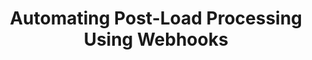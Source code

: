 ---
# -------------------------- #
#          PAGE INFO         #
# -------------------------- #

title: Automating Post-Load Processing Using Webhooks
permalink: /account-security/notifications/post-load-notifications
redirect_from: /account-security/post-load-notifications
keywords: loading notifications, load notification, post-load, webhook, notify load
summary: "Automate your post-load processing functions using the Post-load webhooks notification feature. With Post-load notifications, you can configure a webhook to fire each time Stitch loads data into your destination."

key: "post-load-notifications"

layout: general
toc: true

type: "notifications"
weight: 4

enterprise: true
enterprise-cta:
  feature: "Post-load notifications "
  title: "{{ site.data.strings.enterprise.title.are-an | prepend: page.enterprise-cta.feature }}"
  copy: "{{ site.data.strings.enterprise.copy.are-an | prepend: page.enterprise-cta.feature | flatify }}"


# -------------------------- #
#       Introduction         #
# -------------------------- #

intro: |
  {% include misc/data-files.html %}

  In the **{{ app.page-names.notification-tab }}** tab of the **{{ app.page-names.account-settings }}** page, you can configure webhooks to fire each time data is loaded into your existing destination. Using Stitch's post-load hooks feature, you can automate your post-load processing functions.

  In this guide, we'll cover:

  {% for section in page.sections %}
  - [{{ section.summary }}](#{{ section.anchor }})
  {% endfor %}

# -------------------------- #
#           Content          #
# -------------------------- #

sections:
  - title: "Uses for post-load hooks"
    anchor: "post-load-hook-uses"
    summary: "Some uses for post-load hooks"
    content: |
      Using post-load hooks, you can trigger:

      - Downstream processing in SQL
      - An [Amazon Web Services Lambda](https://aws.amazon.com/lambda/){:target="new"}
      - [Talend Cloud](https://help.talend.com/reader/6SB6Qfc014RWM4mEltupHA/5SzrIShpW6sCuQXlekpBNQ){:target="new"} workflows
      - Any other system that can be controlled with an HTTP request

      For technical details about post-load hooks, refer to the [Post-load webhooks reference]({{ link.webhooks.post-load | prepend: site.baseurl }}).

  - title: "Access to post-load hooks"
    anchor: "post-load-hooks-access"
    summary: "How to access post-load hooks"
    content: |
      {% capture post-load-setup %}
      In order to use post-load hooks, you must already have a destination set up in your Stitch account.
      {% endcapture %}

      {% include important.html content=post-load-setup %}

      The post-load hook feature is available during the Free Trial or on an Enterprise plan. Contact [Stitch Sales]({{ site.sales }}){:target="new"} for more info about Enterprise plans.

    subsections:
      - title: "Plan downgrades"
        anchor: "plan-downgrades"
        content: |
          If you decide to downgrade to a plan without post-load hook access, the feature will be disabled and notifications will no longer be sent to the webhook URLs in the post-load hook list.

          If you upgrade from a plan without post-load hook access to a plan that includes it, and you previously added post-load webhook URLs in your account, you will need to [re-enable them](#disable-reenable-webhook-urls) to allow Stitch to send webhooks to the webhook URLs again.

  - title: "Post-load hook basics"
    anchor: "post-load-hook-basics"
    summary: "Some post-load hook basics"
    content: |
      {% for subsection in section.subsections %}
      - [{{ subsection.title }}](#{{ subsection.anchor }})
      {% endfor %}
    subsections:
      - title: "How many post-load hooks can I have?"
        anchor: "how-many-post-load-hooks"
        content: |
          An account's post-load hook list may have a maximum of 10 webhook URLs.

      - title: "How are webhooks sent?"
        anchor: "how-are-webhooks-sent"
        content: |
          Post-load webhooks are sent on a per-integration, per-table basis.

          For example: You're tracking two tables (`orders` and `customers`) in a Shopify integration. Stitch will send two post-load webhooks for the Shopify integration - one for the `orders` table, and one for `customers`.

      - title: "When are webhooks sent?"
        anchor: "when-are-hooks-sent"
        content: |
          A post-load hook will be sent each time data for a tracked table is successfully loaded or rejected.

          **Note**: In the event that Stitch is unable to deliver the webhook to the URL(s) in the Post-load hook list, an [email notification]({{ link.account.notification-settings | prepend: site.baseurl | append: "#undeliverable-post-load" }}) will be sent.

      - title: "What services can I use with post-load hooks?"
        anchor: "what-services-post-load-hooks"
        content: |
          To be compatible with Stitch post-load hooks, the service must provide a properly formatted HTTPS webhook URL.

  - title: "Manage post-load hooks"
    anchor: "manage-post-load-hooks"
    summary: "How to add, disable, and delete post-load hooks in your account"
    content: |
      Any team member in a Stitch account that has access to the post-load webhook feature can create, delete, disable, or re-enable a post-load webhook URL.

      You can manage post-load webhooks in two ways:

      1. **In the Stitch app**:
         {% for subsection in section.subsections %}
         - [{{ subsection.title | remove: " in the Stitch app" }}](#{{ subsection.anchor }})
         {% endfor %}
      2. [**Via the Connect API**]({{ link.connect.api | prepend: site.baseurl | append: "#notifications--section" }}), if your Stitch plan includes API access.
      
    subsections:
      - title: "Add a post-load webhook URL in the Stitch app"
        anchor: "add-post-load-hook"
        content: |
          {% include note.html type="single-line" content="**Note**: An account's post-load hook list may have a maximum of 10 webhook URLs." %}

          To add a post-load webhook URL:

          1. Click the {{ app.menu-paths.account-settings }}.
          2. Click the **{{ app.page-names.notification-tab }}** tab.
          3. Click the **Add Webhook** button in the **Post-load hooks** section.
          3. In the field that displays, paste the webhook URL.

             **Note**: [The webhook URL must use HTTPS](#what-services-post-load-hooks), otherwise you'll receive an `Invalid URI` error and be unable to save the webhook.
          4. Click the **Save Webhook** button.

      - title: "Delete a post-load webhook URL in the Stitch app"
        anchor: "delete-post-load-hook"
        summary: "How to delete a post-load hook"
        content: |
          To delete a post-load webhook URL:

          1. Click the {{ app.menu-paths.account-settings }}.
          2. Click the **{{ app.page-names.notification-tab }}** tab.
          3. Scroll to the **Post-load hooks** section.
          4. Click the icon next to the **Status** column.
          5. Click **Delete this webhook**.
          6. You'll be prompted to confirm the deletion. Click **Delete** to continue and delete the webhook URL.

      - title: "Disable or re-enable post-load webhook URLs in the Stitch app"
        anchor: "disable-reenable-webhook-urls"
        summary: "How to disable or re-enable a post-load webhook URL"
        content: |
          If you want to temporarily disable a post-load webhook, you can click the icon next to the webhook URL and use the **Disable this webhook** option.

          To re-enable a disabled webhook URL, click the icon next to the **Status** column and select **Re-enable this webhook**.

  - title: "Post-load hook technical reference"
    anchor: "post-load-hook-technical-reference"
    summary: "Technical resources for post-load hooks"
    content: |
      Refer to the [Post-load webhooks reference]({{ link.webhooks.post-load | prepend: site.baseurl }}) for detailed info about:

      - Data included in request headers and bodies
      - Retries
      - Security
---